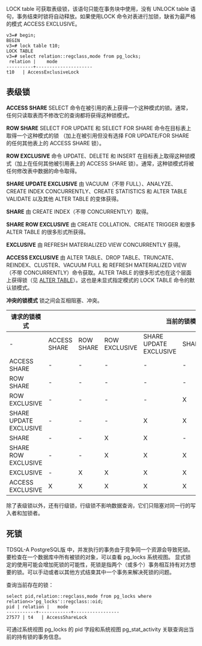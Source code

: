 LOCK table 可获取表级锁，该语句只能在事务块中使用，没有 UNLOCK table 语句，事务结束时锁将自动释放。如果使用LOCK 命令对表进行加锁，缺省为最严格的模式 ACCESS EXCLUSIVE。
```
v3=# begin;
BEGIN
v3=# lock table t10;
LOCK TABLE
v3=# select relation::regclass,mode from pg_locks;
 relation |    mode
----------+---------------------
t10   | AccessExclusiveLock
```

## 表级锁
**ACCESS SHARE**
SELECT 命令在被引用的表上获得一个这种模式的锁。通常，任何只读取表而不修改它的查询都将获得这种锁模式。

**ROW SHARE**
SELECT FOR UPDATE 和 SELECT FOR SHARE 命令在目标表上取得一个这种模式的锁 （加上在被引用但没有选择 FOR UPDATE/FOR SHARE 的任何其他表上的 ACCESS SHARE 锁）。

**ROW EXCLUSIVE**
命令 UPDATE、DELETE 和 INSERT 在目标表上取得这种锁模式（加上在任何其他被引用表上的 ACCESS SHARE 锁）。通常，这种锁模式将被任何修改表中数据的命令取得。

**SHARE UPDATE EXCLUSIVE**
由 VACUUM（不带 FULL）、ANALYZE、CREATE INDEX CONCURRENTLY、CREATE STATISTICS 和 ALTER TABLE VALIDATE 以及其他 ALTER TABLE 的变体获得。

**SHARE**
由 CREATE INDEX（不带 CONCURRENTLY）取得。

**SHARE ROW EXCLUSIVE**
由 CREATE COLLATION、CREATE TRIGGER 和很多 ALTER TABLE 的很多形式所获得。

**EXCLUSIVE**
由 REFRESH MATERIALIZED VIEW CONCURRENTLY 获得。

**ACCESS EXCLUSIVE**
由 ALTER TABLE、DROP TABLE、TRUNCATE、REINDEX、CLUSTER、VACUUM FULL 和 REFRESH MATERIALIZED VIEW（不带 CONCURRENTLY）命令获取。ALTER TABLE 的很多形式也在这个层面上获得锁（见 [ALTER TABLE](http://postgres.cn/docs/10/sql-altertable.html)）。这也是未显式指定模式的 LOCK TABLE 命令的默认锁模式。

**冲突的锁模式**
锁之间会互相阻塞、冲突。
<table>
<thead><tr><th rowspan=2>请求的锁模式</th><th colspan=8>当前的锁模式</th></tr></thead>
<tbody><tr>
<td>-</td>
<td>ACCESS  SHARE</td>
<td>ROW SHARE</td>
<td>ROW  EXCLUSIVE</td>
<td>SHARE  UPDATE EXCLUSIVE</td>
<td>SHARE</td>
<td>SHARE ROW  EXCLUSIVE</td>
<td>EXCLUSIVE</td>
<td>ACCESS  EXCLUSIVE</td></tr>
<tr>
<td>ACCESS  SHARE</td>
<td>-</td><td>-</td><td>-</td><td>-</td><td>-</td><td>-</td><td>-</td><td>X</td></tr>
<tr>
<td>ROW SHARE</td>
<td>-</td><td>-</td><td>-</td><td>-</td><td>-</td><td>-</td><td>X</td><td>X</td></tr>
<tr>
<td>ROW  EXCLUSIVE</td>
<td>-</td><td>-</td><td>-</td><td>-</td><td>X</td><td>X</td><td>X</td><td>X</td></tr>
<tr>
<td>SHARE  UPDATE EXCLUSIVE</td>
<td>-</td><td>-</td><td>-</td><td>X</td><td>X</td><td>X</td><td>X</td><td>X</td></tr>
<tr>
<td>SHARE</td>
<td>-</td><td>-</td><td>X</td><td>X</td><td>-</td><td>X</td><td>X</td><td>X</td></tr>
<tr>
<td>SHARE ROW  EXCLUSIVE</td>
<td>-</td><td>-</td><td>X</td><td>X</td><td>X</td><td>X</td><td>X</td><td>X</td></tr>
<tr>
<td>EXCLUSIVE</td>
<td>-</td><td>X</td><td>X</td><td>X</td><td>X</td><td>X</td><td>X</td><td>X</td></tr>
<tr>
<td>ACCESS  EXCLUSIVE</td>
<td>X</td><td>X</td><td>X</td><td>X</td><td>X</td><td>X</td><td>X</td><td>X</td></tr>
</tbody></table>

除了表级锁以外，还有行级锁，行级锁不影响数据查询，它们只阻塞对同一行的写入者和加锁者。

## 死锁
TDSQL-A PostgreSQL版 中，并发执行的事务由于竞争同一个资源会导致死锁。要检查在一个数据库中所有被锁的对象，可以查看 pg_locks 系统视图。
显式锁定的使用可能会增加死锁的可能性，死锁是指两个（或多个）事务相互持有对方想要的锁。可以手动或者以其他方式结束其中一个事务来解决死锁的问题。

查询当前存在的锁：
```
select pid,relation::regclass,mode from pg_locks where relation<>'pg_locks'::regclass::oid;
pid | relation |   mode
-----------+------------+-----------------
27577 | t4   | AccessShareLock
```
可通过系统视图 pg_locks 的 pid 字段和系统视图 pg_stat_activity 关联查询出当前的持有锁的事务信息。
